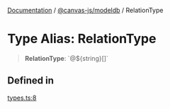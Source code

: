 [Documentation](../../../packages.md) / [@canvas-js/modeldb](../index.md) / RelationType

# Type Alias: RelationType

> **RelationType**: \`@$\{string\}\[\]\`

## Defined in

[types.ts:8](https://github.com/canvasxyz/canvas/blob/62d177fb446565afa753f83091e84331fbd47245/packages/modeldb/src/types.ts#L8)
